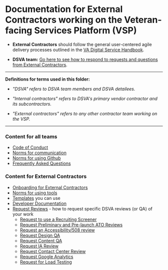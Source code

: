 # Documentation for External Contractors working on the Veteran-facing Services Platform (VSP)

* **External Contractors** should follow the general user-centered agile delivery processes outlined in the [VA Digital Service Handbook](https://department-of-veterans-affairs.github.io/va-digital-service-handbook/).

* **DSVA team:** [Go here to see how to respond to requests and questions from External Contractors](https://github.com/department-of-veterans-affairs/vets.gov-team/tree/master/Work%20Practices/Platform-Support/manage-requests).

<hr>

**Definitions for terms used in this folder:**

* *"DSVA" refers to DSVA team members and DSVA detailees.*

* *"Internal contractors" refers to DSVA's primary vendor contractor and its subcontractors.*

* *"External contractors" refers to any other contractor team working on the VSP.*

<hr>

### Content for all teams
* [Code of Conduct](code-of-conduct.md)
* [Norms for communication](Norms/norms-communication.md)
* [Norms for using Github](Norms/Github/README.md)
* [Frequently Asked Questions](faqs.md)

### Content for External Contractors
* [Onboarding for External Contractors](Onboarding)
* [Norms for using tools](Norms/norms-tools.md)
* [Templates](Templates) you can use
* [Developer Documentation](DeveloperDocs)
* [Request Reviews](Request-Reviews) - how to request specific DSVA reviews (or QA) of your work
  * [Request to use a Recruiting Screener](Request-Reviews/request-recruiting-screener.md)
  * [Request Preliminary and Pre-launch ATO Reviews](Request-Reviews/request-ato-reviews.md)
  * [Request an Accessibility/508 review](Request-Reviews/request-508-review.md)
  * [Request Design QA](Request-Reviews/request-design-qa.md)
  * [Request Content QA](Request-Reviews/request-content-qa.md)
  * [Request IA Review](Request-Reviews/request-ia-review.md)
  * [Request Contact Center Review](Request-Reviews/request-contact-center-review.md)  
  * [Request Google Analytics](Request-Reviews/request-google-analytics.md)    
  * [Request for Load Testing](Request-Reviews/request-load-testing.md)    
